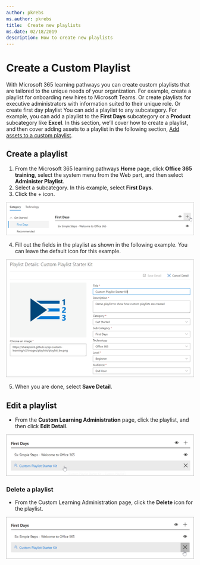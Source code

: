 ```yaml
---
author: pkrebs
ms.author: pkrebs
title:  Create new playlists
ms.date: 02/18/2019
description: How to create new playlists
---
```


# Create a Custom Playlist

With Microsoft 365 learning pathways you can create custom playlists that are tailored to the unique needs of your organization. For example, create a playlist for onboarding new hires to Microsoft Teams. Or create playlists for executive administrators with information suited to their unique role. Or create first day playlist   You can add a playlist to any subcategory. For example, you can add a playlist to the **First Days** subcategory or a **Product** subcategory like **Excel**. In this section, we’ll cover how to create a playlist, and then cover adding assets to a playlist in the following section, [Add assets to a custom playlist](custom_addassets.md).

## Create a playlist 

1. From the Microsoft 365 learning pathways **Home** page, click **Office 365 training**, select the system menu from the Web part, and then select **Administer Playlist**. 
2. Select a subcategory. In this example, select **First Days**.  
3. Click the + icon.  

![cg-newplaylistbtn.png](media/cg-newplaylistbtn.png)

4.	Fill out the fields in the playlist as shown in the following example. You can leave the default icon for this example. 

![cg-newplaylistdetails.png](media/cg-newplaylistdetails.png)

5.	When you are done, select **Save Detail**. 

## Edit a playlist

- From the **Custom Learning Administration** page, click the playlist, and then click **Edit Detail**.  

![cg-editplaylist.png](media/cg-editplaylist.png)

### Delete a playlist

- From the Custom Learning Administration page, click the **Delete** icon for the playlist.  

![cg-deleteplaylist.png](media/cg-deleteplaylist.png)